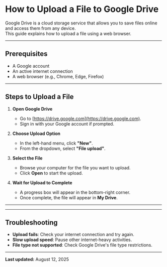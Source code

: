 # How to Upload a File to Google Drive

Google Drive is a cloud storage service that allows you to save files online and access them from any device.  
This guide explains how to upload a file using a web browser.

---

## Prerequisites
- A Google account  
- An active internet connection  
- A web browser (e.g., Chrome, Edge, Firefox)

---

## Steps to Upload a File

1. **Open Google Drive**
   - Go to [https://drive.google.com](https://drive.google.com).
   - Sign in with your Google account if prompted.

2. **Choose Upload Option**
   - In the left-hand menu, click **"New"**.
   - From the dropdown, select **"File upload"**.

3. **Select the File**
   - Browse your computer for the file you want to upload.
   - Click **Open** to start the upload.

4. **Wait for Upload to Complete**
   - A progress box will appear in the bottom-right corner.
   - Once complete, the file will appear in **My Drive**.

---

---

## Troubleshooting
- **Upload fails**: Check your internet connection and try again.
- **Slow upload speed**: Pause other internet-heavy activities.
- **File type not supported**: Check Google Drive's file type restrictions.

---

**Last updated:** August 12, 2025
